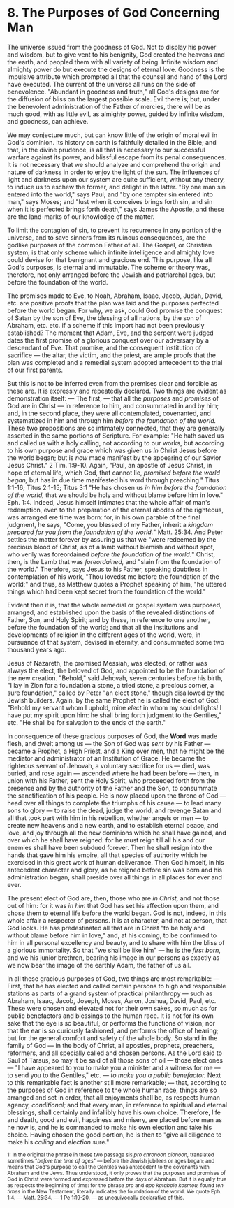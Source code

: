 # 8. The Purposes of God Concerning Man

The universe issued from the goodness of God. Not to display his power and wisdom, but to give vent to his benignity, God created the heavens and the earth, and peopled them with all variety of being.  Infinite  wisdom  and  almighty  power  do  but  execute  the designs of eternal love. Goodness is the impulsive attribute which prompted all that the counsel and hand of the Lord have executed. The current of the universe all runs on the side of benevolence. "Abundant in goodness and truth," all God's designs are for the diffusion of bliss on the largest possible scale. Evil there is; but, under the benevolent administration of the Father of mercies, there will be as much good, with as little evil, as almighty power, guided by infinite wisdom, and goodness, can achieve. 

We  may  conjecture  much,  but  can  know  little  of  the  origin  of moral  evil  in  God's  dominion.  Its  history  on  earth  is  faithfully detailed in the Bible; and that, in the divine prudence, is all that is necessary to our successful warfare against its power, and blissful escape from its penal consequences. It is not necessary that we should analyze and comprehend the origin and nature of darkness in order to enjoy the light of the sun. The influences of light and darkness upon our system are quite sufficient, without any theory, to induce us to eschew the former, and delight in the latter. "By one  man  sin  entered  into  the  world,"  says  Paul;  and  "by  one tempter  sin  entered  into  man,"  says  Moses;  and  "lust  when  it conceives brings forth sin, and sin when it is perfected brings forth death," says James the Apostle, and these are the land-marks of our knowledge of the matter. 

To  limit  the  contagion  of  sin,  to  prevent  its  recurrence  in  any portion  of  the  universe,  and  to  save  sinners  from  its  ruinous consequences, are the godlike purposes of the common Father of all. The Gospel, or Christian system, is that only scheme which infinite  intelligence  and  almighty  love  could  devise  for  that benignant and gracious end. This purpose, like all God's purposes, is eternal and immutable. The scheme or theory was, therefore, not only arranged before the Jewish and patriarchal ages, but before the foundation of the world. 

The promises made to Eve, to Noah, Abraham, Isaac, Jacob, Judah, David,  etc.  are  positive  proofs  that  the  plan  was  laid  and  the purposes perfected before the world began. For why, we ask, could God promise the conquest of Satan by the son of Eve, the blessing of all nations, by the son of Abraham, etc. etc. if a scheme if this import  had  not  been  previously  established?  The  moment  that Adam, Eve, and the serpent were judged dates the first promise of a glorious conquest over our adversary by a descendant of Eve. That promise, and the consequent institution of sacrifice — the altar, the  victim,  and  the  priest,  are  ample  proofs  that  the  plan  was completed and a remedial system adopted antecedent to the trial of our first parents. 

But this is not to be inferred even from the premises clear and forcible as these are. It is expressly and repeatedly declared. Two things are evident as demonstration itself: — The first, — that all the *purposes* and *promises* of God are in Christ — in reference to him, and consummated in and by him; and, in the second place, they were all contemplated, covenanted, and systematized in him and through  him  *before  the  foundation  of  the  world.*  These  two propositions are so intimately connected, that they are generally asserted in the same portions of Scripture. For example: "He hath saved us and called us with a holy calling, not according to our works, but  according to his  own purpose  and  grace which was given us *in* Christ Jesus before the world began; but is *now* made manifest  by  the  appearing  of  our  Savior  Jesus  Christ."  2  Tim. 1:9-10. Again, "Paul, an apostle of Jesus Christ, in hope of eternal life, which God, that cannot lie, *promised before the world began;* but has in due time manifested his word through preaching." Titus 1:1-16; Titus 2:1-15; Titus 3:1 "He has chosen us *in him before the foundation of the world,* that we should be holy and without blame before him in love." Eph. 1:4. Indeed, Jesus himself intimates that the whole affair of man's redemption, even to the preparation of the eternal  abodes  of the righteous, was arranged ere  time was born:  for,  in  his  own  parable  of  the  final  judgment,  he  says, "Come, you blessed of my Father, inherit a *kingdom prepared for you  from  the  foundation  of  the  world.*"  Matt.  25:34.  And  Peter settles the matter forever by assuring us that we "were redeemed by the precious blood of Christ, as of a lamb without blemish and without spot, who verily was foreordained *before the foundation of the world.*" Christ, then, is the Lamb that was *foreordained,* and "slain from the foundation of the world." Therefore, says Jesus to his Father, speaking doubtless in contemplation of his work, "Thou lovedst  me  before  the  foundation  of  the  world;"  and  thus,  as Matthew  quotes  a  Prophet  speaking  of  him,  "he  uttered  things which had been kept secret from the foundation of the world." 

Evident then it is, that the whole remedial or gospel system was purposed, arranged, and established upon the basis of the revealed distinctions  of  Father,  Son,  and  Holy  Spirit;  and  by  these,  in reference to one another, before the foundation of the world; and that  all  the  institutions  and  developments  of  religion  in  the different  ages  of  the  world,  were,  in  pursuance  of  that  system, devised in eternity, and consummated some two thousand years ago. 

Jesus of Nazareth, the promised Messiah, was elected, or rather was always the elect, the beloved of God, and appointed to be the foundation  of  the  new  creation.  "Behold,"  said  Jehovah,  seven centuries before his birth, "I lay in Zion for a foundation a stone, a tried stone, a precious corner, a sure foundation," called by Peter "an elect stone," though disallowed by the Jewish builders. Again, by the same Prophet he is called the elect of God: "Behold my servant whom I uphold, mine *elect* in whom my soul delights! I have put my spirit upon him: he shall bring forth judgment to the Gentiles," etc. "He shall be for salvation to the ends of the earth." 

In consequence of these gracious purposes of God, the **Word** was made flesh, and dwelt among us — the Son of God was *sent* by his Father — became a Prophet, a High Priest, and a King over men, that he might be the mediator and administrator of an Institution of Grace. He became the righteous servant of Jehovah, a voluntary sacrifice for us — died, was buried, and rose again — ascended where he had been before — then, in union with his Father, sent the Holy Spirit, who proceeded forth from the presence and by the authority of the Father and the Son, to consummate the sanctification of his people. He is now placed upon the throne of God — head over all things to complete the triumphs of his cause — to lead many sons to glory — to raise the dead, judge the world, and revenge Satan and all that took part with him in his rebellion, whether angels or men — to create new heavens and a new earth, and to establish eternal peace, and love, and joy through all the new dominions which he shall have gained, and over which he shall have reigned: for he must reign till all his and our enemies shall have been subdued forever. Then he shall resign into the hands that gave him his empire, all that species of authority which he exercised in this great work of human deliverance. Then God himself, in his antecedent character and glory, as he reigned before sin was born and his administration began, shall preside over all things in all places for ever and ever. 

The present elect of God are, then, those who are *in Christ,* and not those out of him: for it was *in him* that God has set his affection upon them, and chose them to eternal life before the world began. God is not, indeed, in this whole affair a respecter of persons. It is at  character,  and  not  at  person,  that  God  looks.  He  has predestinated all that are in Christ "to be holy and without blame before him in love," and, at his coming, to be confirmed to him in all personal excellency and beauty, and to share with him the bliss of a glorious immortality. So that "we shall be like him" — he is the *first born,* and we his junior brethren, bearing his image in our persons as exactly as we now bear the image of the earthly Adam, the father of us all. 

In  all  these  gracious  purposes  of  God,  two  things  are  most remarkable: — First, that he has elected and called certain persons to high and responsible stations as parts of a grand system of practical philanthropy — such  as  Abraham,  Isaac,  Jacob,  Joseph,  Moses, Aaron, Joshua, David, Paul, etc. These were chosen and elevated not for their own sakes, so much as for public benefactors and blessings to the human race. It is not for its own sake that the eye is so beautiful, or performs the functions of vision; nor that the ear is so curiously fashioned, and performs the office of hearing; but for the general comfort and safety of the whole body. So stand in the family  of  God — in  the  body  of  Christ,  all  apostles,  prophets, preachers, reformers, and all specially called and chosen persons. As the Lord said to Saul of Tarsus, so may it be said of all those sons of oil — those elect ones — "I have appeared to you to make you a  minister  and  a  witness  for  me — to  send  you  to  the  Gentiles," etc. — *to make you a public benefactor.* Next to this remarkable fact is another still more remarkable; — that, according to the purposes of God in reference to the whole human race, things are so arranged and set in order, that all enjoyments shall be, as respects human agency, *conditional;* and that every man, in reference to spiritual and eternal blessings, shall certainly and infallibly have his own choice. Therefore, life and death,  good and evil, happiness  and misery, are placed before man as he now is, and he is commanded to make his own election and take his choice. Having chosen the good portion, he is then to "give all diligence to make his *calling* and *election* sure." 

<sub>1: In the original the phrase in these two passage sis *pro chronoon aionoon,*  translated  sometimes  "*before  the  time  of ages*" — before the Jewish jubilees or ages began; and means that God's  purpose  to  call  the  Gentiles  was  antecedent  to  the covenants with Abraham and the Jews. Thus understood, it only proves that the purposes and promises of God in Christ were formed  and  expressed  before  the  days  of  Abraham.  But  it  is equally true as respects the beginning of time: for the phrase *pro* and  *apo  katabole  kosmou,*  found  *ten  times*  in  the  New Testament, literally indicates the foundation of the world. We quote Eph. 1:4. —  Matt. 25:34. — 1 Pe 1:19-20. — as unequivocally declarative of this.</sub>

